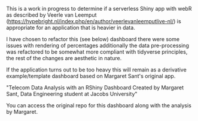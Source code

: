 This is a work in progress to determine if a serverless Shiny app with webR as described by Veerle van Leemput (https://hypebright.nl/index.php/en/author/veerlevanleemputlive-nl/) is appropriate for an application that is heavier in data. 

I have chosen to refactor this (see below) dashboard there were some issues with rendering of percentages additionally the data pre-processing was refactored to be somewhat more compliant with tidyverse principles, the rest of the changes are aesthetic in nature.

If the application turns out to be too heavy this will remain as a derivative example/template dashboard based on Margaret Sant's original app.

"Telecom Data Analysis with an RShiny Dashboard
Created by Margaret Sant, Data Engineering student at Jacobs University"

You can access the original repo for this dashboard along with the analysis by Margaret.